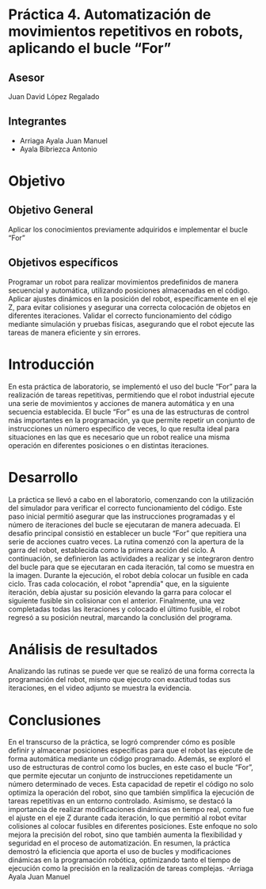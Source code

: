 # Práctica 4. Automatización de movimientos repetitivos en robots, aplicando el bucle “For”

## Asesor 
Juan David López Regalado

## Integrantes 
- Arriaga Ayala Juan Manuel
- Ayala Bibriezca Antonio

# Objetivo

## Objetivo General
Aplicar los conocimientos previamente adquiridos e implementar el bucle “For”

## Objetivos específicos 
Programar un robot para realizar movimientos predefinidos de manera secuencial y automática, utilizando posiciones almacenadas en el código.
Aplicar ajustes dinámicos en la posición del robot, específicamente en el eje Z, para evitar colisiones y asegurar una correcta colocación de objetos en diferentes iteraciones.
Validar el correcto funcionamiento del código mediante simulación y pruebas físicas, asegurando que el robot ejecute las tareas de manera eficiente y sin errores.

# Introducción 
En esta práctica de laboratorio, se implementó el uso del bucle “For” para la realización de tareas repetitivas, permitiendo que el robot industrial ejecute una serie de movimientos y acciones de manera automática y en una secuencia establecida. El bucle “For” es una de las estructuras de control más importantes en la programación, ya que permite repetir un conjunto de instrucciones un número específico de veces, lo que resulta ideal para situaciones en las que es necesario que un robot realice una misma operación en diferentes posiciones o en distintas iteraciones.

# Desarrollo
La práctica se llevó a cabo en el laboratorio, comenzando con la utilización del simulador para verificar el correcto funcionamiento del código. Este paso inicial permitió asegurar que las instrucciones programadas y el número de iteraciones del bucle se ejecutaran de manera adecuada. El desafío principal consistió en establecer un bucle “For” que repitiera una serie de acciones cuatro veces.
La rutina comenzó con la apertura de la garra del robot, establecida como la primera acción del ciclo. A continuación, se definieron las actividades a realizar y se integraron dentro del bucle para que se ejecutaran en cada iteración, tal como se muestra en la imagen. Durante la ejecución, el robot debía colocar un fusible en cada ciclo. Tras cada colocación, el robot "aprendía" que, en la siguiente iteración, debía ajustar su posición elevando la garra para colocar el siguiente fusible sin colisionar con el anterior.
Finalmente, una vez completadas todas las iteraciones y colocado el último fusible, el robot regresó a su posición neutral, marcando la conclusión del programa.

# Análisis de resultados
Analizando las rutinas se puede ver que se realizó de una forma correcta la programación del robot, mismo que ejecuto con exactitud todas sus iteraciones, en el video adjunto se muestra la evidencia.

# Conclusiones
En el transcurso de la práctica, se logró comprender cómo es posible definir y almacenar posiciones específicas para que el robot las ejecute de forma automática mediante un código programado. Además, se exploró el uso de estructuras de control como los bucles, en este caso el bucle “For”, que permite ejecutar un conjunto de instrucciones repetidamente un número determinado de veces. Esta capacidad de repetir el código no solo optimiza la operación del robot, sino que también simplifica la ejecución de tareas repetitivas en un entorno controlado.
Asimismo, se destacó la importancia de realizar modificaciones dinámicas en tiempo real, como fue el ajuste en el eje Z durante cada iteración, lo que permitió al robot evitar colisiones al colocar fusibles en diferentes posiciones. Este enfoque no solo mejora la precisión del robot, sino que también aumenta la flexibilidad y seguridad en el proceso de automatización. En resumen, la práctica demostró la eficiencia que aporta el uso de bucles y modificaciones dinámicas en la programación robótica, optimizando tanto el tiempo de ejecución como la precisión en la realización de tareas complejas. -Arriaga Ayala Juan Manuel
